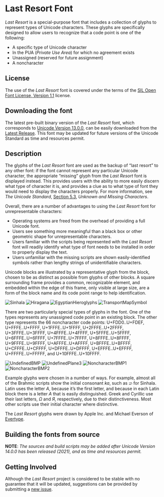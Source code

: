 # Last Resort Font

*Last Resort* is a special-purpose font that includes a collection of glyphs to represent types of Unicode characters. These glyphs are specifically designed to allow users to recognize that a code point is one of the following:

* A specific type of Unicode character
* In the PUA (*Private Use Area*) for which no agreement exists
* Unassigned (reserved for future assignment)
* A noncharacter

## License

The use of the *Last Resort* font is covered under the terms of the [SIL Open Font License, Version 1.1](https://scripts.sil.org/OFL) license. 

## Downloading the font

The latest pre-built binary version of the *Last Resort* font, which corresponds to [Unicode Version 13.0.0](https://www.unicode.org/versions/Unicode13.0.0/), can be easily downloaded from the [Latest Release](https://github.com/unicode-org/last-resort-font/releases/latest/). This font may be updated for future versions of the Unicode Standard as time and resources permit.

## Description

The glyphs of the *Last Resort* font are used as the backup of “last resort” to any other font: if the font cannot represent any particular Unicode character, the appropriate “missing” glyph from the *Last Resort* font is displayed instead. This provides users with the ability to more easily discern what type of character it is, and provides a clue as to what type of font they would need to display the characters properly. For more information, see *The Unicode Standard*, [Section 5.3](https://www.unicode.org/versions/Unicode13.0.0/ch05.pdf#G7730), *Unknown and Missing Characters*.

Overall, there are a number of advantages to using the *Last Resort* font for unrepresentable characters:

* Operating systems are freed from the overhead of providing a full Unicode font.
* Users see something more meaningful than a black box or other geometric shape for unrepresentable characters.
* Users familiar with the scripts being represented with the *Last Resort* font will readily identify what type of font needs to be installed in order to properly display the text.
* Users unfamiliar with the missing scripts are shown easily-identified symbols rather than lengthy strings of unidentifiable characters.

Unicode blocks are illustrated by a representative glyph from the block, chosen to be as distinct as possible from glyphs of other blocks. A square surrounding frame provides a common, recognizable element, and embedded within the edge of this frame, only visible at large size, are a form of the block name and its code point range to help identification.

![Sinhala](./images/LRSinhala.gif)&nbsp;![Hiragana](./images/LRHiragana.gif)&nbsp;![EgyptianHieroglyphs](./images/LREgyptianHieroglyphs.gif)&nbsp;![TransportMapSymbol](./images/LRTransportMapSymbols.gif)

There are two particularly special types of glyphs in the font. One of the types represents any unassigned code point in an existing block. The other type represents the 66 noncharacter code points: U+FDD0..U+FDEF, U+FFFE..U+FFFF, U+1FFFE..U+1FFFF, U+2FFFE..U+2FFFF, U+3FFFE..U+3FFFF, U+4FFFE..U+4FFFF, U+5FFFE..U+5FFFF, U+6FFFE..U+6FFFF, U+7FFFE..U+7FFFF, U+8FFFE..U+8FFFF, U+9FFFE..U+9FFFF, U+AFFFE..U+AFFFF, U+BFFFE..U+BFFFF, U+CFFFE..U+CFFFF, U+DFFFE..U+DFFFF, U+EFFFE..U+EFFFF, U+FFFFE..U+FFFFF, and U+10FFFE..U+10FFFF.

![UndefinedBMP](./images/LRUndefinedBMP.gif)&nbsp;![UndefinedPlane3](./images/LRUndefinedPlane3.gif)&nbsp;![NoncharacterBMP1](./images/LRNoncharacterBMP1.gif)&nbsp;![NoncharacterBMP2](./images/LRNoncharacterBMP2.gif)

Example glyphs were chosen in a number of ways. For example, almost all of the Brahmic scripts show the initial consonant *ka*, such as ක for Sinhala. Latin uses the letter *A*, because it’s the first letter, and because in each Latin block there is a letter *A* that is easily distinguished. Greek and Cyrillic use their last letters, *Ω* and *Я*, respectively, due to their distinctiveness. Most other scripts use their initial character where distinctive.

The *Last Resort* glyphs were drawn by Apple Inc. and Michael Everson of [Evertype](https://www.evertype.com/).

## Building the fonts from source

**NOTE**: *The sources and build scripts may be added after Unicode Version 14.0.0 has been released (2021), and as time and resources permit.*

## Getting Involved

Although the *Last Resort* project is considered to be stable with no guarantee that it will be updated, suggestions can be provided by submitting a [new issue](https://github.com/unicode-org/last-resort-font/issues/new).
